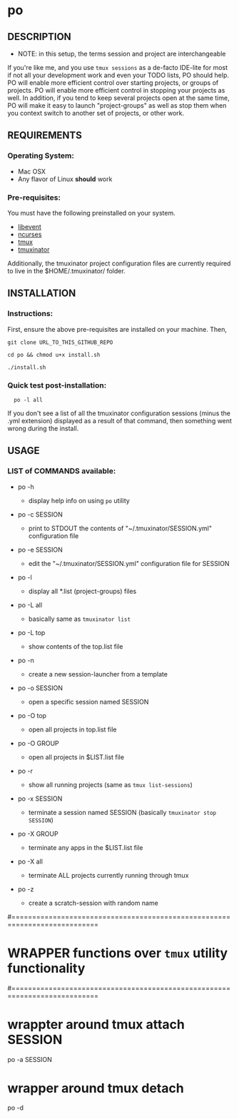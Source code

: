 # po

## DESCRIPTION
  * NOTE: in this setup, the terms session and project are interchangeable

If you're like me, and you use `tmux sessions` as a de-facto IDE-lite for most if not all your development work and even your TODO lists, PO should help.  PO will enable more efficient control over starting projects, or groups of projects.  PO will enable more efficient control in stopping your projects as well.  In addition, if you tend to keep several projects open at the same time, PO will make it easy to launch "project-groups" as well as stop them when you context switch to another set of projects, or other work.

## REQUIREMENTS

### Operating System:
  * Mac OSX
  * Any flavor of Linux **should** work

### Pre-requisites:
You must have the following preinstalled on your system.

  * [libevent](http://libevent.org/)
  * [ncurses](http://invisible-island.net/ncurses/)
  * [tmux](https://tmux.github.io/)
  * [tmuxinator](https://github.com/tmuxinator/tmuxinator)

Additionally, the tmuxinator project configuration files are currently required to live in the $HOME/.tmuxinator/ folder.

## INSTALLATION

### Instructions:
First, ensure the above pre-requisites are installed on your machine. Then,

  `git clone URL_TO_THIS_GITHUB_REPO`

  `cd po && chmod u+x install.sh`

  `./install.sh`

### Quick test post-installation:
```
  po -l all
```

If you don't see a list of all the tmuxinator configuration sessions (minus the .yml extension) displayed as a result of that command, then something went wrong during the install.


## USAGE

### LIST of COMMANDS available:
* po -h
  - display help info on using `po` utility

* po -c SESSION
  - print to STDOUT the contents of "~/.tmuxinator/SESSION.yml" configuration file

* po -e SESSION
  - edit the "~/.tmuxinator/SESSION.yml" configuration file for SESSION

* po -l
  - display all *.list (project-groups) files

* po -L all
  - basically same as `tmuxinator list`

* po -L top
  - show contents of the top.list file

* po -n
  - create a new session-launcher from a template

* po -o SESSION
  - open a specific session named SESSION

* po -O top
  - open all projects in top.list file

* po -O GROUP
  - open all projects in $LIST.list file

* po -r
  - show all running projects (same as `tmux list-sessions`)

* po -x SESSION
  - terminate a session named SESSION (basically `tmuxinator stop SESSION`)

* po -X GROUP
  - terminate any apps in the $LIST.list file

* po -X all
  - terminate ALL projects currently running through tmux

* po -z
  - create a scratch-session with random name



#===========================================================================
# WRAPPER functions over `tmux` utility functionality
#===========================================================================

# wrappter around tmux attach SESSION
po -a  SESSION

# wrapper around tmux detach
po -d





